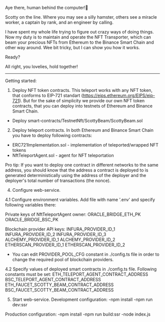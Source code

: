Aye there, human behind the computer!👋

Scotty on the line. Where you may see a silly hamster,
others see a miracle worker, a captain by rank,
and an engineer by calling.

I have spent my whole life
trying to figure out crazy ways of doing things.
Now my duty is to maintain and operate the NFT Transporter,
which can beam your precious NFTs from Ethereum to the Binance Smart Chain
and other way around. Wee bit tricky, but I can show you how it works.

Ready?

All right, you lovelies, hold together!

-----------------------------------------------------------------------------

Getting started:

1. Deploy NFT token contracts.
This teleport works with any NFT token, that conforms to EIP-721 standart (https://eips.ethereum.org/EIPS/eip-721).
But for the sake of simplicity we provide our own NFT token contracts, that you can deploy into testnets of Ethereum and Binance Smart Chain.
- Deploy smart-contracts/TestnetNft/ScottyBeam/ScottyBeam.sol

2. Deploy teleport contracts.
In both Ethereum and Binance Smart Chain you have to deploy following contracts:
- ERC721Implementation.sol - implementation of teleported/wrapped NFT tokens
- NftTeleportAgent.sol - agent for NFT teleportation

Pro tip:
If you want to deploy one contract in different networks to the same address, you should know that
the address a contract is deployed to is generated deterministically using the address of the deployer
and the deployer's total number of transactions (the nonce).

4. Configure web-service.

4.1 Configure environment variables.
Add file with name '.env' and specify following variables there:

Private keys of NftTeleportAgent owner:
ORACLE_BRIDGE_ETH_PK
ORACLE_BRIDGE_BSC_PK

Blockchain provider API keys:
INFURA_PROVIDER_ID_1
INFURA_PROVIDER_ID_2
INFURA_PROVIDER_ID_3
ALCHEMY_PROVIDER_ID_1
ALCHEMY_PROVIDER_ID_2
ETHERSCAN_PROVIDER_ID_1
ETHERSCAN_PROVIDER_ID_2

* You can edit PROVIDER_POOL_CFG constant in ./config.ts file in order to change the required pool of blockchain providers.

4.2 Specify values of deployed smart contracts in ./config.ts file.
Following constants must be set:
ETH_TELEPORT_AGENT_CONTRACT_ADDRESS
BSC_TELEPORT_AGENT_CONTRACT_ADDRESS
ETH_FAUCET_SCOTTY_BEAM_CONTRACT_ADDRESS
BSC_FAUCET_SCOTTY_BEAM_CONTRACT_ADDRESS

5. Start web-service.
Development configuration:
-npm install
-npm run dev:ssr

Production configuration:
-npm install
-npm run build:ssr
-node index.js
